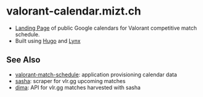 # valorant-calendar.mizt.ch

- [Landing Page](https://valorant-calendar.mizt.ch) of public Google calendars for Valorant competitive match schedule.
- Built using [Hugo](https://gohugo.io/) and [Lynx](https://github.com/jpanther/lynx)

## See Also

- [valorant-match-schedule](https://github.com/miztch/valorant-match-schedule): application provisioning calendar data
- [sasha](https://github.com/miztch/sasha): scraper for vlr.gg upcoming matches
- [dima](https://github.com/miztch/dima): API for vlr.gg matches harvested with sasha
